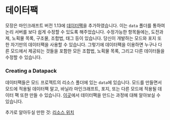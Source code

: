 # 데이터팩

모장은 마인크래프트 버전 1.13에 [데이터팩][datapack]을 추가하였습니다. 이는 `data` 폴더를 통하여 논리 서버를 보다 쉽게 수정할 수 있도록 해주었습니다. 수정가능한 항목들에는, 도전과제, 노획물 목록, 구조물, 조합법, 태그 등이 있습니다. 당신이 개발하는 모드와 포지 또한 자기만의 데이터팩을 사용할 수 있습니다. 그렇기에 데이터팩을 이용하면 누구나 다른 모드에서 제공되는 것들을 포함한 모든 조합법, 노획물 목록, 그리고 다른 데이터들을 수정할 수 있습니다.

### Creating a Datapack

데이터팩들은 모드 프로젝트의 리소스 폴더에 있는 `data`에 있습니다. 모드를 만들면서 모드에 적용될 데이터팩 말고, 바닐라 마인크래프트, 포지, 또는 다른 모드에 적용될 데이터 팩 또한 만들 수 있습니다. [이곳][createdatapack]에서 데이터팩을 만드는 과정에 대해 알아보실 수 있습니다.

추가로 알아두실 만한 것: [리소스 위치][resourcelocation]

[datapack]: https://ko.minecraft.wiki/w/%EB%8D%B0%EC%9D%B4%ED%84%B0_%ED%8C%A9
[createdatapack]: https://minecraft.wiki/w/Tutorials/Creating_a_data_pack
[resourcelocation]: ../../misc/resourcelocation.md
